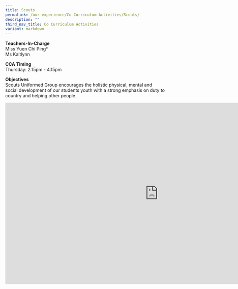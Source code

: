 ```yaml
---
title: Scouts
permalink: /our-experience/Co-Curriculum-Activities/Scouts/
description: ""
third_nav_title: Co Curriculum Activities
variant: markdown
---
```

**Teachers-In-Charge**  <br>
Miss Yuen Chi Ping*    
Ms Kaitlynn

**CCA Timing**<br>
Thursday: 2.15pm - 4.15pm

**Objectives**<br>
Scouts Uniformed Group encourages the holistic physical, mental and social development of our students youth with a strong emphasis on duty to country and helping other people.
		 
<iframe allowfullscreen="true" height="569" width="960" frameborder="0" src="https://docs.google.com/presentation/d/e/2PACX-1vTyyhf1FLCi82fiEYW2np0bve7xXf7lVu9WniQVvPpfH4jKJl1MtzPCT9hH94UAxbDXaWY_lXlYf3cQ/embed?start=true&amp;loop=true&amp;delayms=5000"></iframe>